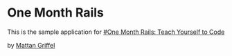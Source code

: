 # One Month Rails

This is the sample application for
[#One Month Rails: Teach Yourself to Code](http://onemonthrails.com)

by [Mattan Griffel](http://mattangriffel.com)